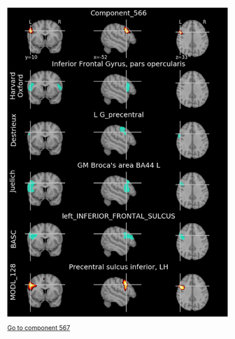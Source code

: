 


![566](preliminary/566.jpg "Component 566")

[Go to component 567](https://parietal-inria.github.io/MODL_atlas/1024/567 "Component 567")